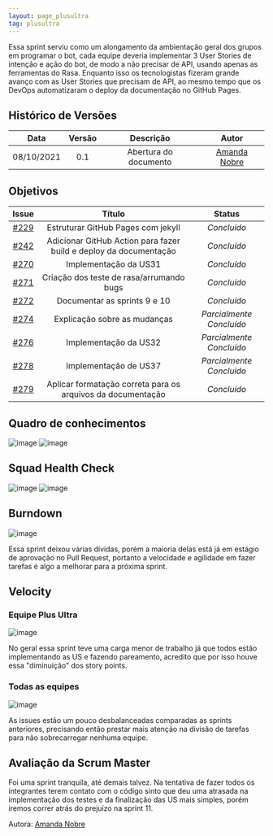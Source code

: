 ```yaml
---
layout: page_plusultra
tag: plusultra
---
```


Essa sprint serviu como um alongamento da ambientação geral dos grupos em programar o bot, cada equipe deveria implementar 3 User Stories de intenção e ação do bot, de modo a não precisar de API, usando apenas as ferramentas do Rasa. Enquanto isso os tecnologistas fizeram grande avanço com as User Stories que precisam de API, ao mesmo tempo que os DevOps automatizaram o deploy da documentação no GitHub Pages. 

## Histórico de Versões

| Data       | Versão | Descrição                      | Autor             |
| :--------: | :----: | :----------:                   | :---------------: |
| 08/10/2021 |  0.1   | Abertura do documento | [Amanda Nobre](https://github.com/AmandaNbr)|

## Objetivos

|  Issue  |                   Título                  |              Status             | 
|:-------:|:-----------------------------------------:|:-------------------------------:|
| [#229](https://github.com/fga-eps-mds/2021.1-AlligaBot/issues/229) | Estruturar GitHub Pages com jekyll | _Concluído_ |
| [#242](https://github.com/fga-eps-mds/2021.1-AlligaBot/issues/242) | Adicionar GitHub Action para fazer build e deploy da documentação | _Concluído_ |
| [#270](https://github.com/fga-eps-mds/2021.1-AlligaBot/issues/270) | Implementação da US31 | _Concluído_ |
| [#271](https://github.com/fga-eps-mds/2021.1-AlligaBot/issues/271) | Criação dos teste de rasa/arrumando bugs | _Concluído_ |
| [#272](https://github.com/fga-eps-mds/2021.1-AlligaBot/issues/272) | Documentar as sprints 9 e 10 | _Concluído_ |
| [#274](https://github.com/fga-eps-mds/2021.1-AlligaBot/issues/274) | Explicação sobre as mudanças | _Parcialmente Concluído_ |
| [#276](https://github.com/fga-eps-mds/2021.1-AlligaBot/issues/276) | Implementação da US32 | _Parcialmente Concluído_ |
| [#278](https://github.com/fga-eps-mds/2021.1-AlligaBot/issues/278) | Implementação de US37 | _Parcialmente Concluído_ |
| [#279](https://github.com/fga-eps-mds/2021.1-AlligaBot/issues/279) | Aplicar formatação correta para os arquivos da documentação | _Concluído_ |

## Quadro de conhecimentos

![image](https://user-images.githubusercontent.com/44625056/136671282-b1bb6e1f-fd6d-4a2a-8fee-d67d6ff5cb1c.png)
![image](https://user-images.githubusercontent.com/44625056/133852493-a062d35b-9892-4e88-a3c1-142637f31057.png)

## Squad Health Check

![image](https://user-images.githubusercontent.com/44625056/136671288-f1162ac2-cf39-4f87-bf5d-37783ba52aa4.png)
![image](https://user-images.githubusercontent.com/44625056/133852652-dc0871bb-ebc4-46d5-a851-0f81853e5c25.png)

## Burndown

![image](https://user-images.githubusercontent.com/44625056/136671347-43777013-c8db-4bfa-a7f3-4306d6058e6b.png)

Essa sprint deixou várias dívidas, porém a maioria delas está já em estágio de aprovação no Pull Request, portanto a velocidade e agilidade em fazer tarefas é algo a melhorar para a próxima sprint.

## Velocity 

### Equipe Plus Ultra

![image](https://user-images.githubusercontent.com/44625056/136671394-71a5d2c4-e041-454a-aedf-25836253237d.png)

No geral essa sprint teve uma carga menor de trabalho já que todos estão implementando as US e fazendo pareamento, acredito que por isso houve essa "diminuição" dos story points.

### Todas as equipes

![image](https://user-images.githubusercontent.com/44625056/136671369-3090110f-840c-479e-8489-42b92cdaba0e.png)

As issues estão um pouco desbalanceadas comparadas as sprints anteriores, precisando então prestar mais atenção na divisão de tarefas para não sobrecarregar nenhuma equipe.

## Avaliação da Scrum Master

Foi uma sprint tranquila, até demais talvez. Na tentativa de fazer todos os integrantes terem contato com o código sinto que deu uma atrasada na implementação dos testes e da finalização das US mais simples, porém iremos correr atrás do prejuízo na sprint 11.

Autora: [Amanda Nobre](https://github.com/AmandaNbr)